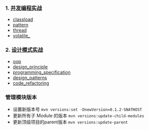 ### 1. [并发编程实战](concurrency-in-action)

- [classload](concurrency-in-action%2Fsrc%2Fmain%2Fjava%2Forg%2Fcoder%2Fconcurrency%2Fprogramming%2Fclassload)
- [pattern](concurrency-in-action%2Fsrc%2Fmain%2Fjava%2Forg%2Fcoder%2Fconcurrency%2Fprogramming%2Fpattern)
- [thread](concurrency-in-action%2Fsrc%2Fmain%2Fjava%2Forg%2Fcoder%2Fconcurrency%2Fprogramming%2Fthread)
- [volatile_](concurrency-in-action%2Fsrc%2Fmain%2Fjava%2Forg%2Fcoder%2Fconcurrency%2Fprogramming%2Fvolatile_)

### 2. [设计模式实战](design-patterns-in-action)

- [oop](design-patterns-in-action%2Fsrc%2Fmain%2Fjava%2Forg%2Fcoder%2Fdesign%2Fpatterns%2F_1_oop)
- [design_principle](design-patterns-in-action%2Fsrc%2Fmain%2Fjava%2Forg%2Fcoder%2Fdesign%2Fpatterns%2F_2_design_principle)
- [programming_specification](design-patterns-in-action%2Fsrc%2Fmain%2Fjava%2Forg%2Fcoder%2Fdesign%2Fpatterns%2F_3_programming_specification)
- [design_patterns](design-patterns-in-action%2Fsrc%2Fmain%2Fjava%2Forg%2Fcoder%2Fdesign%2Fpatterns%2F_4_design_patterns)
- [code_refactoring](design-patterns-in-action%2Fsrc%2Fmain%2Fjava%2Forg%2Fcoder%2Fdesign%2Fpatterns%2F_5_code_refactoring)

### 管理模块版本

- 设置新版本号
  `mvn versions:set -DnewVersion=0.1.2-SNATHOST`
- 更新所有子 Module 的版本
  `mvn versions:update-child-modules`
- 更新顶级项目的parent版本
  `mvn versions:update-parent`